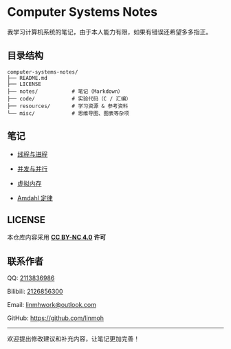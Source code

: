 # Computer Systems Notes

我学习计算机系统的笔记，由于本人能力有限，如果有错误还希望多多指正。

## 目录结构

```
computer-systems-notes/
├── README.md
├── LICENSE
├── notes/           # 笔记（Markdown）
├── code/            # 实验代码（C / 汇编）
├── resources/       # 学习资源 & 参考资料
└── misc/            # 思维导图、图表等杂项
```

## 笔记

- [线程与进程](notes/线程与进程.md)

- [并发与并行](notes/并发和并行.md)

- [虚拟内存](notes/虚拟内存.md)

- [Amdahl 定律](notes\Amdahl定律.md)

## LICENSE

本仓库内容采用 **[CC BY-NC 4.0](https://creativecommons.org/licenses/by-nc/4.0/) 许可**

## 联系作者

QQ: [2113836986](https://qm.qq.com/cgi-bin/qm/qr?k=tnjMHnEtiEZ1ZxjxzdH3RaXlLTnTzGBX)

Bilibili: [2126856300](https://space.bilibili.com/2126856300)

Email: [linmhwork@outlook.com](mailto:linmhwork@outlook.com)

GitHub: https://github.com/linmoh

---

欢迎提出修改建议和补充内容，让笔记更加完善！
